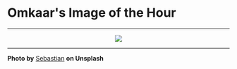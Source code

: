 # Omkaar's Image of the Hour

---

<div align="center">

<a href="https://unsplash.com/photos/mountains-are-shrouded-in-clouds-and-fog-PEUPBkqeEeQ">
  <img src="https://images.unsplash.com/photo-1750222382424-610417abf3b1?crop=entropy&cs=tinysrgb&fit=max&fm=jpg&ixid=M3w3NjA2Nzh8MHwxfHJhbmRvbXx8fHx8fHx8fDE3NTM5MDkyMDB8&ixlib=rb-4.1.0&q=80&w=1080" style="max-width:100%; height:auto;">
</a>



</div>

---

**Photo by** [Sebastian](https://unsplash.com/@gsebastian) **on Unsplash**
